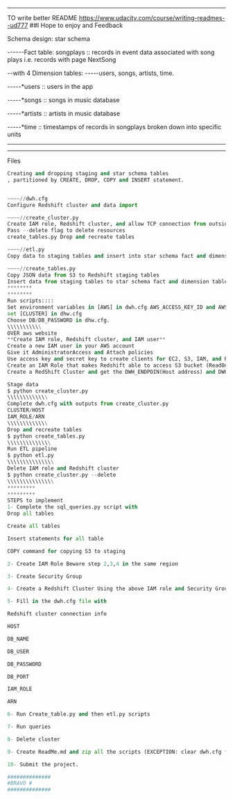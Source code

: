 ****************************************
TO write better README https://www.udacity.com/course/writing-readmes--ud777
##I Hope to enjoy and Feedback

Schema design: star schema 

------Fact table: songplays :: records in event data associated with song plays i.e. records with page NextSong

--with 4  Dimension tables: 
-----users, songs, artists, time.

-----*users   :: users in the app

-----*songs   :: songs in music database

-----*artists :: artists in music database

-----*time    :: timestamps of records in songplays broken down into specific units

*********************************************
*********************************************
Files

~~~~//sql_queries.py
Creating and dropping staging and star schema tables
, partitioned by CREATE, DROP, COPY and INSERT statement.


~~~~//dwh.cfg 
Configure Redshift cluster and data import

~~~~//create_cluster.py
Create IAM role, Redshift cluster, and allow TCP connection from outside VPC
Pass --delete flag to delete resources
create_tables.py Drop and recreate tables   

~~~~//etl.py 
Copy data to staging tables and insert into star schema fact and dimension tables

~~~~//create_tables.py      
Copy JSON data from S3 to Redshift staging tables
Insert data from staging tables to star schema fact and dimension tables 
********
********
Run scripts::::
Set environment variables in [AWS] in dwh.cfg AWS_ACCESS_KEY_ID and AWS_SECRET_ACCESS_KEY.
set [CLUSTER] in dhw.cfg
Choose DB/DB_PASSWORD in dhw.cfg.
\\\\\\\\\\\
OVER aws website
**Create IAM role, Redshift cluster, and IAM user**
Create a new IAM user in your AWS account
Give it AdministratorAccess and Attach policies
Use access key and secret key to create clients for EC2, S3, IAM, and Redshift.
Create an IAM Role that makes Redshift able to access S3 bucket (ReadOnly)
Create a RedShift Cluster and get the DWH_ENDPOIN(Host address) and DWH_ROLE_ARN and fill the config file.

Stage data
$ python create_cluster.py
\\\\\\\\\\\\\
Complete dwh.cfg with outputs from create_cluster.py
CLUSTER/HOST
IAM_ROLE/ARN
\\\\\\\\\\\\\
Drop and recreate tables
$ python create_tables.py
\\\\\\\\\\\\\\
Run ETL pipeline
$ python etl.py
\\\\\\\\\\\\\\\
Delete IAM role and Redshift cluster
$ python create_cluster.py --delete
\\\\\\\\\\\\\\\
*********
*********
STEPS to implement 
1- Complete the sql_queries.py script with
Drop all tables

Create all tables

Insert statements for all table

COPY command for copying S3 to staging

2- Create IAM Role Beware step 2,3,4 in the same region

3- Create Security Group

4- Create a Redshift Cluster Using the above IAM role and Security Group,

5- Fill in the dwh.cfg file with

Redshift cluster connection info

HOST

DB_NAME

DB_USER

DB_PASSWORD

DB_PORT

IAM_ROLE

ARN

6- Run Create_table.py and then etl.py scripts

7- Run queries

8- Delete cluster

9- Create ReadMe.md and zip all the scripts (EXCEPTION: clear dwh.cfg file)

10- Submit the project.

##############
#BRAVO #
##############
